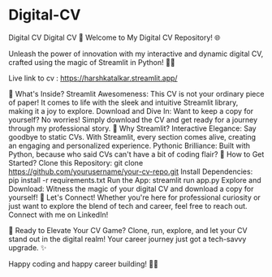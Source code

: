 # Digital-CV
Digital CV
Digital CV 🚀 Welcome to My Digital CV Repository! 🌐

Unleash the power of innovation with my interactive and dynamic digital CV, crafted using the magic of Streamlit in Python! 🐍✨

Live link to cv : https://harshkatalkar.streamlit.app/

📄 What's Inside? Streamlit Awesomeness: This CV is not your ordinary piece of paper! It comes to life with the sleek and intuitive Streamlit library, making it a joy to explore. Download and Dive In: Want to keep a copy for yourself? No worries! Simply download the CV and get ready for a journey through my professional story. 🌈 Why Streamlit? Interactive Elegance: Say goodbye to static CVs. With Streamlit, every section comes alive, creating an engaging and personalized experience. Pythonic Brilliance: Built with Python, because who said CVs can't have a bit of coding flair? 🚀 How to Get Started? Clone this Repository: git clone https://github.com/yourusername/your-cv-repo.git Install Dependencies: pip install -r requirements.txt Run the App: streamlit run app.py Explore and Download: Witness the magic of your digital CV and download a copy for yourself! 🎉 Let's Connect! Whether you're here for professional curiosity or just want to explore the blend of tech and career, feel free to reach out. Connect with me on LinkedIn!

🚀 Ready to Elevate Your CV Game? Clone, run, explore, and let your CV stand out in the digital realm! Your career journey just got a tech-savvy upgrade. ✨

Happy coding and happy career building! 🚀🌟
